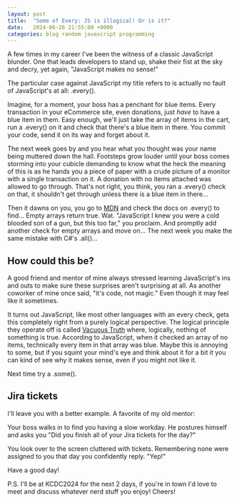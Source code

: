 ```yaml
---
layout: post
title:  "Some of Every: JS is illogical! Or is it?"
date:   2024-06-26 21:55:00 +0000
categories: blog random javascript programming
---
```


A few times in my career I've been the witness of a classic JavaScript blunder. One that leads developers to stand up, shake their fist at the sky and decry, yet again, "JavaScript makes no sense!"

The particular case against JavaScript my title refers to is actually no fault of JavaScript's at all: .every().

Imagine, for a moment, your boss has a penchant for blue items. Every transaction in your eCommerce site, even donations, just *have* to have a blue item in them. Easy enough, we'll just take the array of items in the cart, run a .every() on it and check that there's a blue item in there. You commit your code, send it on its way and forget about it.

The next week goes by and you hear what you thought was your name being muttered down the hall. Footsteps grow louder until your boss comes storming into your cubicle demanding to know what the heck the meaning of this is as he hands you a piece of paper with a crude picture of a monitor with a single transaction on it. A donation with no items attached was allowed to go through. That's not right, you think, you ran a .every() check on that, it shouldn't get through unless there is a blue item in there...

Then it dawns on you, you go to [MDN](https://developer.mozilla.org) and check the docs on .every() to find... Empty arrays return true. Wat. "JavaScript I knew you were a cold blooded son of a gun, but this too far," you proclaim. And promptly add another check for empty arrays and move on... The next week you make the same mistake with C#'s .all()...

## How could this be?

A good friend and mentor of mine always stressed learning JavaScript's ins and outs to make sure these surprises aren't surprising at all. As another coworker of mine once said, "it's code, not magic." Even though it may feel like it sometimes.

It turns out JavaScript, like most other languages with an every check, gets this completely right from a purely logical perspective. The logical principle they operate off is called [Vacuous Truth](https://en.wikipedia.org/wiki/vacuous_truth) where, logically, nothing of something is true. According to JavaScript, when it checked an array of no items, technically every item in that array was blue. Maybe this is annoying to some, but if you squint your mind's eye and think about it for a bit it you can kind of see why it makes sense, even if you might not like it.

Next time try a .some().

## Jira tickets
I'll leave you with a better example. A favorite of my old mentor:

Your boss walks in to find you having a slow workday. He postures himself and asks you "Did you finish all of your Jira tickets for the day?"

You look over to the screen cluttered with tickets. Remembering none were assigned to you that day you confidently reply. "Yep!"

Have a good day!

P.S. I'll be at KCDC2024 for the next 2 days, if you're in town I'd love to meet and discuss whatever nerd stuff you enjoy! Cheers!